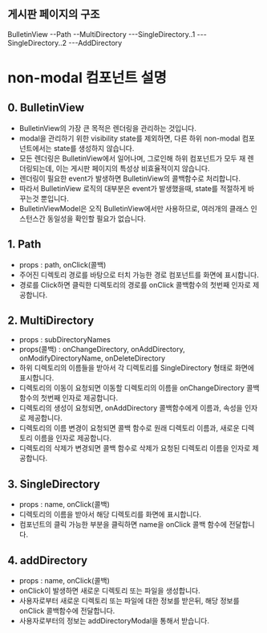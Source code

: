 ## 게시판 페이지의 구조

BulletinView
--Path
--MultiDirectory
---SingleDirectory..1
---SingleDirectory..2
---AddDirectory

# non-modal 컴포넌트 설명

## 0. BulletinView

- BulletinView의 가장 큰 목적은 렌더링을 관리하는 것입니다.
- modal을 관리하기 위한 visibility state를 제외하면, 다른 하위 non-modal 컴포넌트에서는 state를 생성하지 않습니다.
- 모든 렌더링은 BulletinView에서 일어나며, 그로인해 하위 컴포넌트가 모두 재 렌더링되는데, 이는 게시판 페이지의 특성상 비효율적이지 않습니다.
- 렌더링이 필요한 event가 발생하면 BulletinView의 콜백함수로 처리합니다.
- 따라서 BulletinView 로직의 대부분은 event가 발생했을때, state를 적절하게 바꾸는것 뿐입니다.
- BulletinViewModel은 오직 BulletinView에서만 사용하므로, 여러개의 클래스 인스턴스간 동일성을 확인할 필요가 없습니다.

## 1. Path

- props : path, onClick(콜백)
- 주어진 디렉토리 경로를 바탕으로 터치 가능한 경로 컴포넌트를 화면에 표시합니다.
- 경로를 Click하면 클릭한 디렉토리의 경로를 onClick 콜백함수의 첫번째 인자로 제공합니다.

## 2. MultiDirectory

- props : subDirectoryNames
- props(콜백) : onChangeDirectory, onAddDirectory, onModifyDirectoryName, onDeleteDirectory
- 하위 디렉토리의 이름들을 받아서 각 디렉토리를 SingleDirectory 형태로 화면에 표시합니다.
- 디렉토리의 이동이 요청되면 이동할 디렉토리의 이름을 onChangeDirectory 콜백함수의 첫번째 인자로 제공합니다.
- 디렉토리의 생성이 요청되면, onAddDirectory 콜백함수에게 이름과, 속성을 인자로 제공합니다.
- 디렉토리의 이름 변경이 요청되면 콜백 함수로 원래 디렉토리 이름과, 새로운 디렉토리 이름을 인자로 제공합니다.
- 디렉토리의 삭제가 변경되면 콜백 함수로 삭제가 요청된 디렉토리 이름을 인자로 제공합니다.

## 3. SingleDirectory

- props : name, onClick(콜백)
- 디렉토리의 이름을 받아서 해당 디렉토리를 화면에 표시합니다.
- 컴포넌트의 클릭 가능한 부분을 클릭하면 name을 onClick 콜백 함수에 전달합니다.

## 4. addDirectory

- props : name, onClick(콜백)
- onClick이 발생하면 새로운 디렉토리 또는 파일을 생성합니다.
- 사용자로부터 새로운 디렉토리 또는 파일에 대한 정보를 받은뒤, 해당 정보를 onClick 콜백함수에 전달합니다.
- 사용자로부터의 정보는 addDirectoryModal을 통해서 받습니다.
